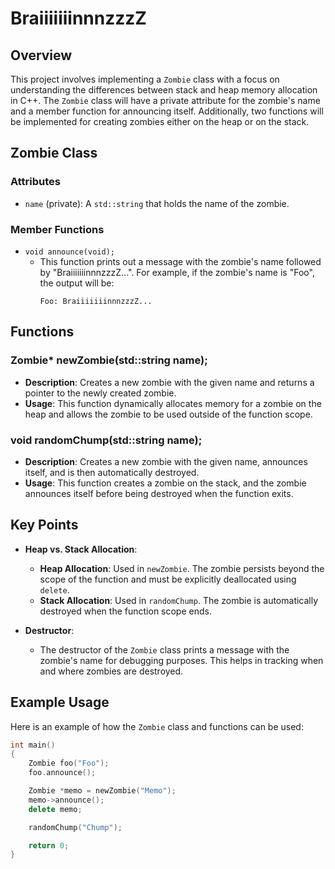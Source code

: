 # BraiiiiiiinnnzzzZ

## Overview

This project involves implementing a `Zombie` class with a focus on understanding the differences between stack and heap memory allocation in C++. The `Zombie` class will have a private attribute for the zombie's name and a member function for announcing itself. Additionally, two functions will be implemented for creating zombies either on the heap or on the stack.

## Zombie Class

### Attributes

- `name` (private): A `std::string` that holds the name of the zombie.

### Member Functions

- `void announce(void);`
  - This function prints out a message with the zombie's name followed by "BraiiiiiiinnnzzzZ...". For example, if the zombie's name is "Foo", the output will be:
    ```
    Foo: BraiiiiiiinnnzzzZ...
    ```

## Functions

### Zombie* newZombie(std::string name);

- **Description**: Creates a new zombie with the given name and returns a pointer to the newly created zombie.
- **Usage**: This function dynamically allocates memory for a zombie on the heap and allows the zombie to be used outside of the function scope.

### void randomChump(std::string name);

- **Description**: Creates a new zombie with the given name, announces itself, and is then automatically destroyed.
- **Usage**: This function creates a zombie on the stack, and the zombie announces itself before being destroyed when the function exits.

## Key Points

- **Heap vs. Stack Allocation**:
  - **Heap Allocation**: Used in `newZombie`. The zombie persists beyond the scope of the function and must be explicitly deallocated using `delete`.
  - **Stack Allocation**: Used in `randomChump`. The zombie is automatically destroyed when the function scope ends.

- **Destructor**:
  - The destructor of the `Zombie` class prints a message with the zombie's name for debugging purposes. This helps in tracking when and where zombies are destroyed.

## Example Usage

Here is an example of how the `Zombie` class and functions can be used:

```cpp
int main()
{
    Zombie foo("Foo");
    foo.announce();

    Zombie *memo = newZombie("Memo");
    memo->announce();
    delete memo;

    randomChump("Chump");

    return 0;
}
